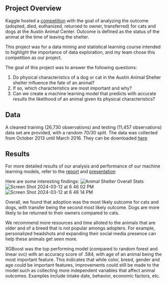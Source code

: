 ## Project Overview
Kaggle hosted a [competition](https://www.kaggle.com/competitions/shelter-animal-outcomes) with the goal of analyzing the outcome (adopted, died, euthanized, returned to owner, transferred) for cats and dogs at the Austin Animal Center. Outcome is defined as the status of the animal at the time of leaving the shelter. 

This project was for a data mining and statistical learning course intended to highlight the importance of data exploration, and my team chose this competition as our project. 

The goal of this project was to answer the following questions: 
1. Do physical characteristics of a dog or cat in the Austin Animal Shelter shelter influence the fate of an animal? 
2. If so, which characteristics are most important and why? 
3. Can we create a machine learning model that predicts with accurate results the likelihood of an animal given its physical characteristics?

## Data 
A cleaned training (26,730 observations) and testing (11,457 observations) data set are provided, with a random 70/30 split. The data was collected from October 2013 until March 2016. They can be downloaded [here](https://www.kaggle.com/competitions/shelter-animal-outcomes/data)

## Results 
For more detailed results of our analysis and performance of our machine learning models, refer to the [report](https://github.com/sofialaval/Austin_Animal_Center/blob/main/ISYE7406_Final_Report.pdf) and [presentation](https://github.com/sofialaval/Austin_Animal_Center/blob/main/ISYE%207406%20Final%20Project%20Presentation.pdf)

Here are some interesting findings: 
![Animal Shelter Overall Stats](https://github.com/sofialaval/Kaggle_Competition-Prediction_of_Obesity_Risk/assets/159965979/e2e3aa4b-7eed-47d3-8180-9d9ae522f574)
![Screen Shot 2024-03-12 at 6 46 02 PM](https://github.com/sofialaval/Austin_Animal_Center/assets/159965979/01bc223d-3ed9-4613-916a-69f7d312148f)
![Screen Shot 2024-03-12 at 6 46 14 PM](https://github.com/sofialaval/Austin_Animal_Center/assets/159965979/63c406d6-af9e-4919-b4b7-995deba22f73)

Overall, we found that adoption was the most likely outcome for cats and dogs, with transfer being the second most likely outcome. Dogs are more likely to be returned to their owners compared to cats. 

We recommend more resources and time alloted to the animals that are older and of a breed that is not popular amongs adopters. For example, personalized headshots and expanding their social media presence can help these animals get seen more. 

XGBoost was the top performing model (compared to random forest and linear svc) with an accuracy score of .584, with age of an animal being the most important feature. This indicates that while color, breed, gender and age could be important features, improvements could still be made to the model such as collecting more independent variables that affect animal outcomes. Examples include intake date, behavior, economic factors, etc. 

